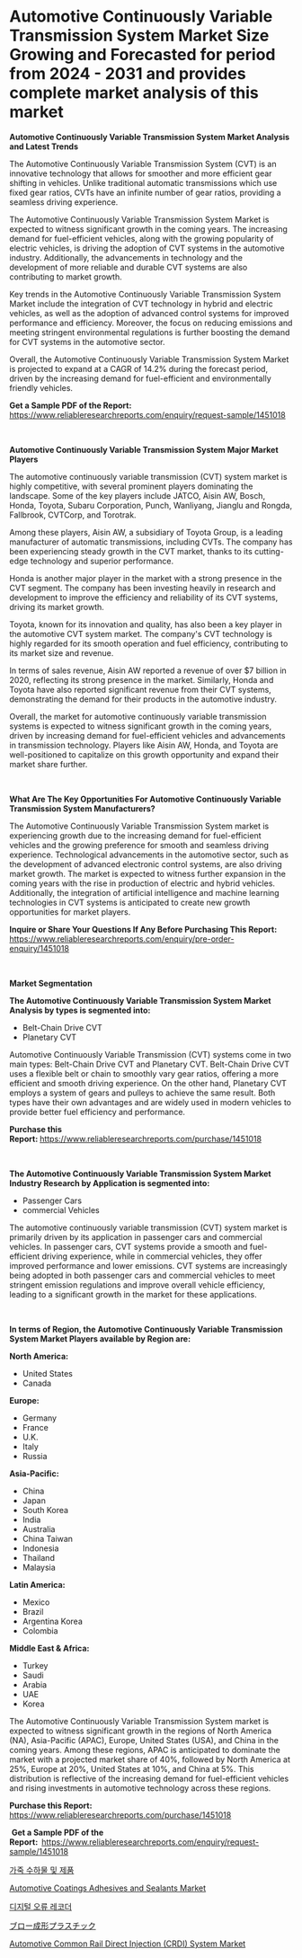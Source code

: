 <p><h1>Automotive Continuously Variable Transmission System Market Size Growing and Forecasted for period from 2024 - 2031 and provides complete market analysis of this market</h1></p><p><strong>Automotive Continuously Variable Transmission System Market Analysis and Latest Trends</strong></p>
<p><p>The Automotive Continuously Variable Transmission System (CVT) is an innovative technology that allows for smoother and more efficient gear shifting in vehicles. Unlike traditional automatic transmissions which use fixed gear ratios, CVTs have an infinite number of gear ratios, providing a seamless driving experience.</p><p>The Automotive Continuously Variable Transmission System Market is expected to witness significant growth in the coming years. The increasing demand for fuel-efficient vehicles, along with the growing popularity of electric vehicles, is driving the adoption of CVT systems in the automotive industry. Additionally, the advancements in technology and the development of more reliable and durable CVT systems are also contributing to market growth.</p><p>Key trends in the Automotive Continuously Variable Transmission System Market include the integration of CVT technology in hybrid and electric vehicles, as well as the adoption of advanced control systems for improved performance and efficiency. Moreover, the focus on reducing emissions and meeting stringent environmental regulations is further boosting the demand for CVT systems in the automotive sector.</p><p>Overall, the Automotive Continuously Variable Transmission System Market is projected to expand at a CAGR of 14.2% during the forecast period, driven by the increasing demand for fuel-efficient and environmentally friendly vehicles.</p></p>
<p><strong>Get a Sample PDF of the Report:&nbsp;</strong> <a href="https://www.reliableresearchreports.com/enquiry/request-sample/1451018">https://www.reliableresearchreports.com/enquiry/request-sample/1451018</a></p>
<p>&nbsp;</p>
<p><strong>Automotive Continuously Variable Transmission System Major Market Players</strong></p>
<p><p>The automotive continuously variable transmission (CVT) system market is highly competitive, with several prominent players dominating the landscape. Some of the key players include JATCO, Aisin AW, Bosch, Honda, Toyota, Subaru Corporation, Punch, Wanliyang, Jianglu and Rongda, Fallbrook, CVTCorp, and Torotrak.</p><p>Among these players, Aisin AW, a subsidiary of Toyota Group, is a leading manufacturer of automatic transmissions, including CVTs. The company has been experiencing steady growth in the CVT market, thanks to its cutting-edge technology and superior performance.</p><p>Honda is another major player in the market with a strong presence in the CVT segment. The company has been investing heavily in research and development to improve the efficiency and reliability of its CVT systems, driving its market growth.</p><p>Toyota, known for its innovation and quality, has also been a key player in the automotive CVT system market. The company's CVT technology is highly regarded for its smooth operation and fuel efficiency, contributing to its market size and revenue.</p><p>In terms of sales revenue, Aisin AW reported a revenue of over $7 billion in 2020, reflecting its strong presence in the market. Similarly, Honda and Toyota have also reported significant revenue from their CVT systems, demonstrating the demand for their products in the automotive industry.</p><p>Overall, the market for automotive continuously variable transmission systems is expected to witness significant growth in the coming years, driven by increasing demand for fuel-efficient vehicles and advancements in transmission technology. Players like Aisin AW, Honda, and Toyota are well-positioned to capitalize on this growth opportunity and expand their market share further.</p></p>
<p>&nbsp;</p>
<p><strong>What Are The Key Opportunities For Automotive Continuously Variable Transmission System Manufacturers?</strong></p>
<p><p>The Automotive Continuously Variable Transmission System market is experiencing growth due to the increasing demand for fuel-efficient vehicles and the growing preference for smooth and seamless driving experience. Technological advancements in the automotive sector, such as the development of advanced electronic control systems, are also driving market growth. The market is expected to witness further expansion in the coming years with the rise in production of electric and hybrid vehicles. Additionally, the integration of artificial intelligence and machine learning technologies in CVT systems is anticipated to create new growth opportunities for market players.</p></p>
<p><strong>Inquire or Share Your Questions If Any Before Purchasing This Report:</strong> <a href="https://www.reliableresearchreports.com/enquiry/pre-order-enquiry/1451018">https://www.reliableresearchreports.com/enquiry/pre-order-enquiry/1451018</a></p>
<p>&nbsp;</p>
<p><strong>Market Segmentation</strong></p>
<p><strong>The Automotive Continuously Variable Transmission System Market Analysis by types is segmented into:</strong></p>
<p><ul><li>Belt-Chain Drive CVT</li><li>Planetary CVT</li></ul></p>
<p><p>Automotive Continuously Variable Transmission (CVT) systems come in two main types: Belt-Chain Drive CVT and Planetary CVT. Belt-Chain Drive CVT uses a flexible belt or chain to smoothly vary gear ratios, offering a more efficient and smooth driving experience. On the other hand, Planetary CVT employs a system of gears and pulleys to achieve the same result. Both types have their own advantages and are widely used in modern vehicles to provide better fuel efficiency and performance.</p></p>
<p><strong>Purchase this Report:&nbsp;</strong><a href="https://www.reliableresearchreports.com/purchase/1451018">https://www.reliableresearchreports.com/purchase/1451018</a></p>
<p>&nbsp;</p>
<p><strong>The Automotive Continuously Variable Transmission System Market Industry Research by Application is segmented into:</strong></p>
<p><ul><li>Passenger Cars</li><li>commercial Vehicles</li></ul></p>
<p><p>The automotive continuously variable transmission (CVT) system market is primarily driven by its application in passenger cars and commercial vehicles. In passenger cars, CVT systems provide a smooth and fuel-efficient driving experience, while in commercial vehicles, they offer improved performance and lower emissions. CVT systems are increasingly being adopted in both passenger cars and commercial vehicles to meet stringent emission regulations and improve overall vehicle efficiency, leading to a significant growth in the market for these applications.</p></p>
<p>&nbsp;</p>
<p><strong>In terms of Region, the Automotive Continuously Variable Transmission System Market Players available by Region are:</strong></p>
<p>
    <p> <strong> North America: </strong>
        <ul>
            <li>United States</li>
            <li>Canada</li>
        </ul>
        </p> 
    <p> <strong> Europe: </strong>
        <ul>
            <li>Germany</li>
            <li>France</li>
            <li>U.K.</li>
            <li>Italy</li>
            <li>Russia</li>
        </ul>
        </p> 
    <p> <strong> Asia-Pacific: </strong>
        <ul>
            <li>China</li>
            <li>Japan</li>
            <li>South Korea</li>
            <li>India</li>
            <li>Australia</li>
            <li>China Taiwan</li>
            <li>Indonesia</li>
            <li>Thailand</li>
            <li>Malaysia</li>
        </ul>
        </p> 
    <p> <strong> Latin America: </strong>
        <ul>
            <li>Mexico</li>
            <li>Brazil</li>
            <li>Argentina Korea</li>
            <li>Colombia</li>
        </ul>
        </p> 
    <p> <strong> Middle East & Africa: </strong>
        <ul>
            <li>Turkey</li>
            <li>Saudi</li>
            <li>Arabia</li>
            <li>UAE</li>
            <li>Korea</li>
        </ul>
    </p>
    </p>
<p><p>The Automotive Continuously Variable Transmission System market is expected to witness significant growth in the regions of North America (NA), Asia-Pacific (APAC), Europe, United States (USA), and China in the coming years. Among these regions, APAC is anticipated to dominate the market with a projected market share of 40%, followed by North America at 25%, Europe at 20%, United States at 10%, and China at 5%. This distribution is reflective of the increasing demand for fuel-efficient vehicles and rising investments in automotive technology across these regions.</p></p>
<p><strong>Purchase this Report: </strong><a href="https://www.reliableresearchreports.com/purchase/1451018">https://www.reliableresearchreports.com/purchase/1451018</a></p>
<p>&nbsp;<strong>Get a Sample PDF of the Report:&nbsp;&nbsp;</strong><a href="https://www.reliableresearchreports.com/enquiry/request-sample/1451018">https://www.reliableresearchreports.com/enquiry/request-sample/1451018</a></p>
<p><strong></strong></p>
<p><p><a href="https://medium.com/@bixlfnpgdrqkjy8/%EA%B0%80%EC%A3%BD-%EC%88%98%ED%95%98%EB%AC%BC-%EB%B0%8F-%EC%A0%9C%ED%92%88-%EC%8B%9C%EC%9E%A5-%EA%B7%9C%EB%AA%A8-%EB%B0%8F-%EC%8B%9C%EC%9E%A5-%EB%8F%99%ED%96%A5-%EC%99%84%EC%A0%84%ED%95%9C-%EC%82%B0%EC%97%85-%EA%B0%9C%EC%9A%94-2024%EB%85%84%EB%B6%80%ED%84%B0-2031%EB%85%84%EA%B9%8C%EC%A7%80-63730984e0d7">가죽 수하물 및 제품</a></p><p><a href="https://github.com/wusalecollins540tpqoz/Market-Research-Report-List-1/blob/main/automotive-coatings-adhesives-and-sealants-market.md">Automotive Coatings Adhesives and Sealants Market</a></p><p><a href="https://medium.com/@bixlfnpgdrqkjy8/%EB%94%94%EC%A7%80%ED%84%B8-%EC%9E%A5%EC%95%A0-%EA%B8%B0%EB%A1%9D%EA%B8%B0-%EC%8B%9C%EC%9E%A5-2031%EB%85%84%EA%B9%8C%EC%A7%80-%EC%84%B1%EA%B3%B5%EC%A0%81%EC%9D%B8-%EB%B9%84%EC%A6%88%EB%8B%88%EC%8A%A4-%EC%A0%84%EB%9E%B5%EC%9D%98-%EC%97%B4%EC%87%A0-940b177a88d8">디지털 오류 레코더</a></p><p><a href="https://medium.com/@js15987/%E3%83%95%E3%83%AD%E3%83%BC%E3%83%A2%E3%83%BC%E3%83%AB%E3%83%89%E3%83%97%E3%83%A9%E3%82%B9%E3%83%81%E3%83%83%E3%82%AF%E5%B8%82%E5%A0%B4%E3%81%AE%E3%83%88%E3%83%AC%E3%83%B3%E3%83%89%E3%81%A8%E5%B8%82%E5%A0%B4%E5%88%86%E6%9E%90%E3%81%AF-2024%E5%B9%B4%E3%81%8B%E3%82%892031%E5%B9%B4%E3%81%BE%E3%81%A7%E3%81%AE%E4%BA%88%E6%B8%AC%E3%81%95%E3%82%8C%E3%81%A6%E3%81%84%E3%81%BE%E3%81%99-d91b9efc4f3c">ブロー成形プラスチック</a></p><p><a href="https://github.com/kathiaseamanalvaradovlprc2h/Market-Research-Report-List-1/blob/main/automotive-common-rail-direct-injection-crdi-system-market.md">Automotive Common Rail Direct Injection (CRDI) System Market</a></p></p>